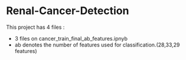 # Renal-Cancer-Detection
This project has 4 files :
* 3 files on cancer_train_final_ab_features.ipnyb
* ab denotes the number of features used for classification.(28,33,29 features)
